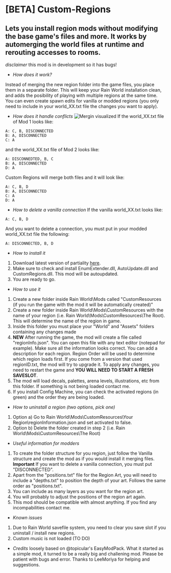 # [BETA] Custom-Regions

## Lets you install region mods without modifying the base game's files and more. It works by automerging the world files at runtime and rerouting accesses to rooms.

*disclaimer* this mod is in development so it has bugs!

* *How does it work?*

Instead of merging the new region folder into the game files, you place them in a separate folder. This will keep your Rain World installation clean, and adds the posibility of playing with multiple regions at the same time. You can even create spawn edits for vanilla or modded regions (you only need to include in your world_XX.txt file the changes you want to apply).

* *How does it handle conflicts*
![Mergin visualized](https://cdn.discordapp.com/attachments/473881110695378964/670463211060985866/unknown.png)
If the world_XX.txt file of Mod 1 looks like:
```
A: C, B, DISCONNECTED
B: A, DISCONNECTED
C: A
```
and the world_XX.txt file of Mod 2 looks like:
```
A: DISCONNEDTED, B, C
B: A, DISCONNECTED
D: A
```
Custom Regions will merge both files and it will look like:
```
A: C, B, D
B: A, DISCONNECTED
C: A
D: A
```

* *How to delete a vanilla connection*
If the vanilla world_XX.txt looks like:
```
A: C, B, D
```
And you want to delete a connection, you must put in your modded world_XX.txt file the following:
```
A: DISCONNECTED, B, D
```

* *How to install it*
1) Download latest version of partiality [here](https://github.com/PartialityModding/PartialityLauncher/releases "Partiality download").
2) Make sure to check and install EnumExtender.dll, AutoUpdate.dll and CustomRegions.dll. This mod will be autoupdated.
3) You are ready to go.


* *How to use it*
1) Create a new folder inside Rain World\Mods called "CustomResources (if you run the game with the mod it will be automatically created)"
2) Create a new folder inside Rain World\Mods\CustomResources with the name of your region (i.e. Rain World\Mods\CustomResources\The Root). This will determine the name of the region in game.
3) Inside this folder you must place your "World" and "Assets" folders containing any changes made 
4) **NEW** After running the game, the mod will create a file called "regionInfo.json". You can open this file with any text editor (notepad for example). Make sure all the information looks correct. You can add a description for each region. Region Order will be used to determine which region loads first. If you come from a version that used regionID.txt, the mod will try to upgrade it. To apply any changes, you need to restart the game and **YOU WILL NEED TO START A FRESH SAVESLOT**.
5) The mod will load decals, palettes, arena levels, illustrations, etc from this folder. If something is not being loaded contact me.
6) If you install Config Machine, you can check the activated regions (in green) and the order they are being loaded.


* *How to uninstall a region (two options, pick one)*
1) Option a) Go to Rain World\Mods\CustomResources\Your Region\regionInformation.json and set activated to false.
2) Option b) Delete the folder created in step 2 (i.e. Rain World\Mods\CustomResources\The Root)

* *Useful information for modders*
1) To create the folder structure for you region, just follow the Vanilla structure and create the mod as if you would install it merging files. **Important** If you want to delete a vanilla connection, you must put "DISCONNECTED". 
2) Apart from the "positions.txt" file for the Region Art, you will need to include a "depths.txt" to position the depth of your art. Follows the same order as "positions.txt".
3) You can include as many layers as you want for the region art.
4) You will probably to adjust the positions of the region art again.
5) This mod should be compatible with almost anything. If you find any incompabilities contact me.



* *Known issues*
1) Due to Rain World savefile system, you need to clear you save slot if you uninstall / install new regions.
2) Custom music is not loaded (TO DO)

* *Credits*
 loosely based on @topicular's EasyModPack. What it started as a simple mod, it turned to be a really big and challening mod. Please be patient with bugs and error. Thanks to LeeMoriya for helping and suggestions.
